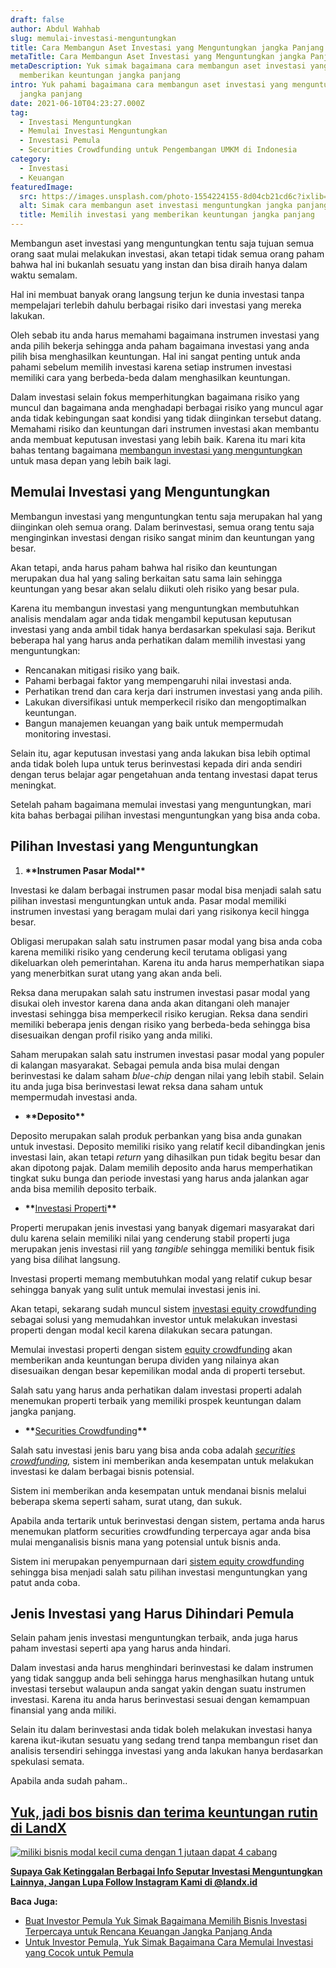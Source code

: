 ```yaml
---
draft: false
author: Abdul Wahhab
slug: memulai-investasi-menguntungkan
title: Cara Membangun Aset Investasi yang Menguntungkan jangka Panjang
metaTitle: Cara Membangun Aset Investasi yang Menguntungkan jangka Panjang
metaDescription: Yuk simak bagaimana cara membangun aset investasi yang bisa
  memberikan keuntungan jangka panjang
intro: Yuk pahami bagaimana cara membangun aset investasi yang menguntungkan
  jangka panjang
date: 2021-06-10T04:23:27.000Z
tag:
  - Investasi Menguntungkan
  - Memulai Investasi Menguntungkan
  - Investasi Pemula
  - Securities Crowdfunding untuk Pengembangan UMKM di Indonesia
category:
  - Investasi
  - Keuangan
featuredImage:
  src: https://images.unsplash.com/photo-1554224155-8d04cb21cd6c?ixlib=rb-1.2.1&ixid=MnwxMjA3fDB8MHxwaG90by1wYWdlfHx8fGVufDB8fHx8&auto=format&fit=crop&w=870&q=80
  alt: Simak cara membangun aset investasi menguntungkan jangka panjang
  title: Memilih investasi yang memberikan keuntungan jangka panjang
---
```

Membangun aset investasi yang menguntungkan tentu saja tujuan semua orang saat mulai melakukan investasi, akan tetapi tidak semua orang paham bahwa hal ini bukanlah sesuatu yang instan dan bisa diraih hanya dalam waktu semalam.

Hal ini membuat banyak orang langsung terjun ke dunia investasi tanpa mempelajari terlebih dahulu berbagai risiko dari investasi yang mereka lakukan.

Oleh sebab itu anda harus memahami bagaimana instrumen investasi yang anda pilih bekerja sehingga anda paham bagaimana investasi yang anda pilih bisa menghasilkan keuntungan. Hal ini sangat penting untuk anda pahami sebelum memilih investasi karena setiap instrumen investasi memiliki cara yang berbeda-beda dalam menghasilkan keuntungan.

Dalam investasi selain fokus memperhitungkan bagaimana risiko yang muncul dan bagaimana anda menghadapi berbagai risiko yang muncul agar anda tidak kebingungan saat kondisi yang tidak diinginkan tersebut datang. Memahami risiko dan keuntungan dari instrumen investasi akan membantu anda membuat keputusan investasi yang lebih baik. Karena itu mari kita bahas tentang bagaimana [membangun investasi yang menguntungkan](https://landx.id/) untuk masa depan yang lebih baik lagi.

## Memulai Investasi yang Menguntungkan

Membangun investasi yang menguntungkan tentu saja merupakan hal yang diinginkan oleh semua orang. Dalam berinvestasi, semua orang tentu saja menginginkan investasi dengan risiko sangat minim dan keuntungan  yang besar.

Akan tetapi, anda harus paham bahwa hal risiko dan keuntungan merupakan dua hal yang saling berkaitan satu sama lain sehingga keuntungan yang besar akan selalu diikuti oleh risiko yang besar pula.

Karena itu membangun investasi yang menguntungkan membutuhkan analisis mendalam agar anda tidak mengambil keputusan keputusan investasi yang anda ambil tidak hanya berdasarkan spekulasi saja. Berikut beberapa hal yang harus anda perhatikan dalam memilih investasi yang menguntungkan:

* Rencanakan mitigasi risiko yang baik.
* Pahami berbagai faktor yang mempengaruhi nilai investasi anda.
* Perhatikan trend dan cara kerja dari instrumen investasi yang anda pilih.
* Lakukan diversifikasi untuk memperkecil risiko dan mengoptimalkan keuntungan.
* Bangun manajemen keuangan yang baik untuk mempermudah monitoring investasi.

Selain itu, agar keputusan investasi yang anda lakukan bisa lebih optimal anda tidak boleh lupa untuk terus berinvestasi kepada diri anda sendiri dengan terus belajar agar pengetahuan anda tentang investasi dapat terus meningkat.

Setelah paham bagaimana memulai investasi yang menguntungkan, mari kita bahas berbagai pilihan investasi menguntungkan yang bisa anda coba.

## Pilihan Investasi yang Menguntungkan

1. **\*\***Instrumen Pasar Modal**\*\***

Investasi ke dalam berbagai instrumen pasar modal bisa menjadi salah satu pilihan investasi menguntungkan untuk anda. Pasar modal memiliki instrumen investasi yang beragam mulai dari yang risikonya kecil hingga besar.

Obligasi merupakan salah satu instrumen pasar modal yang bisa anda coba karena memiliki risiko yang cenderung kecil terutama obligasi yang dikeluarkan oleh pemerintahan. Karena itu anda harus memperhatikan siapa yang menerbitkan surat utang yang akan anda beli.

Reksa dana merupakan salah satu instrumen investasi pasar modal yang disukai oleh investor karena dana anda akan ditangani oleh manajer investasi sehingga bisa memperkecil risiko kerugian. Reksa dana sendiri memiliki beberapa jenis dengan risiko yang berbeda-beda sehingga bisa disesuaikan dengan profil risiko yang anda miliki.

Saham merupakan salah satu instrumen investasi pasar modal yang populer di kalangan masyarakat. Sebagai pemula anda bisa mulai dengan berinvestasi ke dalam saham *blue-chip* dengan nilai yang lebih stabil. Selain itu anda juga bisa berinvestasi lewat reksa dana saham untuk mempermudah investasi anda.

* **\*\***Deposito**\*\***

Deposito merupakan salah produk perbankan yang bisa anda gunakan untuk investasi. Deposito memiliki risiko yang relatif kecil dibandingkan jenis investasi lain, akan tetapi *return* yang dihasilkan pun tidak begitu besar dan akan dipotong pajak. Dalam memilih deposito anda harus memperhatikan tingkat suku bunga dan periode investasi yang harus anda jalankan agar anda bisa memilih deposito terbaik.

* **\*\***[Investasi Properti](https://landx.id/)**\*\***

Properti merupakan jenis investasi yang banyak digemari masyarakat dari dulu karena selain memiliki nilai yang cenderung stabil properti juga merupakan jenis investasi riil yang *tangible* sehingga memiliki bentuk fisik yang bisa dilihat langsung.

Investasi properti memang membutuhkan modal yang relatif cukup besar sehingga banyak yang sulit untuk memulai investasi jenis ini.

Akan tetapi, sekarang sudah muncul sistem [investasi equity crowdfunding](https://landx.id/) sebagai solusi yang memudahkan investor untuk melakukan investasi properti dengan modal kecil karena dilakukan secara patungan.

Memulai investasi properti dengan sistem [equity crowdfunding](https://landx.id/) akan memberikan anda keuntungan berupa dividen yang nilainya akan disesuaikan dengan besar kepemilikan modal anda di properti tersebut.

Salah satu yang harus anda perhatikan dalam investasi properti adalah menemukan properti terbaik yang memiliki prospek keuntungan dalam jangka panjang.

* **\*\***[Securities Crowdfunding](https://landx.id/)**\*\***

Salah satu investasi jenis baru yang bisa anda coba adalah *[securities crowdfunding](https://landx.id/),* sistem ini memberikan anda kesempatan untuk melakukan investasi ke dalam berbagai bisnis potensial.

Sistem ini memberikan anda kesempatan untuk mendanai bisnis melalui beberapa skema seperti saham, surat utang, dan sukuk.

Apabila anda tertarik untuk berinvestasi dengan sistem, pertama anda harus menemukan platform securities crowdfunding terpercaya agar anda bisa mulai menganalisis bisnis mana yang potensial untuk bisnis anda.

Sistem ini merupakan penyempurnaan dari [sistem equity crowdfunding](https://landx.id/) sehingga bisa menjadi salah satu pilihan investasi menguntungkan yang patut anda coba.

## Jenis Investasi yang Harus Dihindari Pemula

Selain paham jenis investasi menguntungkan terbaik, anda juga harus paham investasi seperti apa yang harus anda hindari.

Dalam investasi anda harus menghindari berinvestasi ke dalam instrumen yang tidak sanggup anda beli sehingga harus menghasilkan hutang untuk investasi tersebut walaupun anda sangat yakin dengan suatu instrumen investasi. Karena itu anda harus berinvestasi sesuai dengan kemampuan finansial yang anda miliki.

Selain itu dalam berinvestasi anda tidak boleh melakukan investasi hanya karena ikut-ikutan sesuatu yang sedang trend tanpa membangun riset dan analisis tersendiri sehingga investasi yang anda lakukan hanya berdasarkan spekulasi semata.

Apabila anda sudah paham..

## [Yuk, jadi bos bisnis dan terima keuntungan rutin di LandX](https://landx.id/project/?utm_source=Blog&utm_medium=organic+keyword&utm_campaign=blog&utm_id=Blog)

[![miliki bisnis modal kecil cuma dengan 1 jutaan dapat 4 cabang ](https://accountgram-production.sfo2.cdn.digitaloceanspaces.com/landx_ghost/2021/11/jadi-owner-bisnis-hanya-1-jutaan-dengan-cuan-yang-sangat-menjanjikan.png)](https://landx.id/project/?utm_source=Blog&utm_medium=organic+keyword&utm_campaign=blog&utm_id=Blog)

**[Supaya Gak Ketinggalan Berbagai Info Seputar Investasi Menguntungkan Lainnya, Jangan Lupa Follow Instagram Kami di @landx.id](https://instagram.com/landx.id?utm_medium=copy_link)**

**Baca Juga:**

* [Buat Investor Pemula Yuk Simak Bagaimana Memilih Bisnis Investasi Terpercaya untuk Rencana Keuangan Jangka Panjang Anda](https://landx.id/blog/buat-investor-pemula-yuk-simak-bagaimana-memilih-bisnis-investasi-terpercaya-untuk-rencana-keuangan-jangka-panjang-anda/)
* [Untuk Investor Pemula, Yuk Simak Bagaimana Cara Memulai Investasi yang Cocok untuk Pemula](https://landx.id/blog/investasi-yang-cocok-untuk-pemula/)
